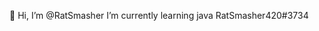 👋 Hi, I’m @RatSmasher
I’m currently learning java
RatSmasher420#3734

<!---
RatSmasher/RatSmasher is a ✨ special ✨ repository because its `README.md` (this file) appears on your GitHub profile.
You can click the Preview link to take a look at your changes.
--->

